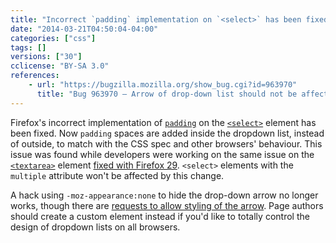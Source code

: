 ```yaml
---
title: "Incorrect `padding` implementation on `<select>` has been fixed"
date: "2014-03-21T04:50:04-04:00"
categories: ["css"]
tags: []
versions: ["30"]
cclicense: "BY-SA 3.0"
references:
    - url: "https://bugzilla.mozilla.org/show_bug.cgi?id=963970"
      title: "Bug 963970 – Arrow of drop-down list should not be affected by padding"
---
```

Firefox's incorrect implementation of [`padding`](https://developer.mozilla.org/docs/Web/CSS/padding) on the [`<select>`](https://developer.mozilla.org/docs/Web/HTML/Element/select) element has been fixed. Now `padding` spaces are added inside the dropdown list, instead of outside, to match with the CSS spec and other browsers' behaviour. This issue was found while developers were working on the same issue on the [`<textarea>`](https://developer.mozilla.org/docs/Web/HTML/Element/textarea) element [fixed with Firefox 29](https://www.fxsitecompat.com/en-CA/docs/2014/incorrect-padding-implementation-on-textarea-has-been-fixed/). `<select>` elements with the `multiple` attribute won't be affected by this change.

A hack using `-moz-appearance:none` to hide the drop-down arrow no longer works, though there are [requests to allow styling of the arrow](https://bugzilla.mozilla.org/show_bug.cgi?id=649849). Page authors should create a custom element instead if you'd like to totally control the design of dropdown lists on all browsers.
